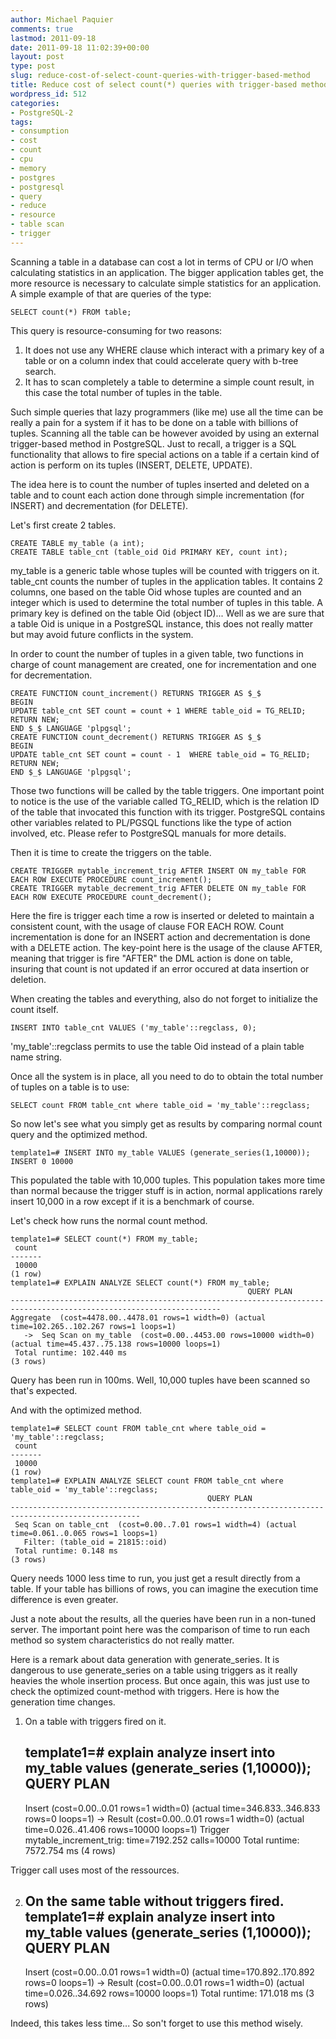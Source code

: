 ```yaml
---
author: Michael Paquier
comments: true
lastmod: 2011-09-18
date: 2011-09-18 11:02:39+00:00
layout: post
type: post
slug: reduce-cost-of-select-count-queries-with-trigger-based-method
title: Reduce cost of select count(*) queries with trigger-based method
wordpress_id: 512
categories:
- PostgreSQL-2
tags:
- consumption
- cost
- count
- cpu
- memory
- postgres
- postgresql
- query
- reduce
- resource
- table scan
- trigger
---
```


Scanning a table in a database can cost a lot in terms of CPU or I/O when calculating statistics in an application. The bigger application tables get, the more resource is necessary to calculate simple statistics for an application.
A simple example of that are queries of the type:

    SELECT count(*) FROM table;

This query is resource-consuming for two reasons:

  1. It does not use any WHERE clause which interact with a primary key of a table or on a column index that could accelerate query with b-tree search.
  2. It has to scan completely a table to determine a simple count result, in this case the total number of tuples in the table.



Such simple queries that lazy programmers (like me) use all the time can be really a pain for a system if it has to be done on a table with billions of tuples. Scanning all the table can be however avoided by using an external trigger-based method in PostgreSQL. Just to recall, a trigger is a SQL functionality that allows to fire special actions on a table if a certain kind of action is perform on its tuples (INSERT, DELETE, UPDATE).

The idea here is to count the number of tuples inserted and deleted on a table and to count each action done through simple incrementation (for INSERT) and decrementation (for DELETE).

Let's first create 2 tables.

    CREATE TABLE my_table (a int);
    CREATE TABLE table_cnt (table_oid Oid PRIMARY KEY, count int);

my\_table is a generic table whose tuples will be counted with triggers on it. table\_cnt counts the number of tuples in the application tables. It contains 2 columns, one based on the table Oid whose tuples are counted and an integer which is used to determine the total number of tuples in this table. A primary key is defined on the table Oid (object ID)... Well as we are sure that a table Oid is unique in a PostgreSQL instance, this does not really matter but may avoid future conflicts in the system.

In order to count the number of tuples in a given table, two functions in charge of count management are created, one for incrementation and one for decrementation.

    CREATE FUNCTION count_increment() RETURNS TRIGGER AS $_$
    BEGIN
    UPDATE table_cnt SET count = count + 1 WHERE table_oid = TG_RELID;
    RETURN NEW;
    END $_$ LANGUAGE 'plpgsql';
    CREATE FUNCTION count_decrement() RETURNS TRIGGER AS $_$
    BEGIN
    UPDATE table_cnt SET count = count - 1  WHERE table_oid = TG_RELID;
    RETURN NEW;
    END $_$ LANGUAGE 'plpgsql';

Those two functions will be called by the table triggers. One important point to notice is the use of the variable called TG\_RELID, which is the relation ID of the table that invocated this function with its trigger. PostgreSQL contains other variables related to PL/PGSQL functions like the type of action involved, etc. Please refer to PostgreSQL manuals for more details.

Then it is time to create the triggers on the table.

    CREATE TRIGGER mytable_increment_trig AFTER INSERT ON my_table FOR EACH ROW EXECUTE PROCEDURE count_increment();
    CREATE TRIGGER mytable_decrement_trig AFTER DELETE ON my_table FOR EACH ROW EXECUTE PROCEDURE count_decrement();

Here the fire is trigger each time a row is inserted or deleted to maintain a consistent count, with the usage of clause FOR EACH ROW. Count incrementation is done for an INSERT action and decrementation is done with a DELETE action. The key-point here is the usage of the clause AFTER, meaning that trigger is fire "AFTER" the DML action is done on table, insuring that count is not updated if an error occured at data insertion or deletion.

When creating the tables and everything, also do not forget to initialize the count itself.

    INSERT INTO table_cnt VALUES ('my_table'::regclass, 0);

'my\_table'::regclass permits to use the table Oid instead of a plain table name string.

Once all the system is in place, all you need to do to obtain the total number of tuples on a table is to use:

    SELECT count FROM table_cnt where table_oid = 'my_table'::regclass;

So now let's see what you simply get as results by comparing normal count query and the optimized method.

    template1=# INSERT INTO my_table VALUES (generate_series(1,10000));
    INSERT 0 10000

This populated the table with 10,000 tuples. This population takes more time than normal because the trigger stuff is in action, normal applications rarely insert 10,000 in a row except if it is a benchmark of course.

Let's check how runs the normal count method.

    template1=# SELECT count(*) FROM my_table;
     count 
    -------
     10000
    (1 row)
    template1=# EXPLAIN ANALYZE SELECT count(*) FROM my_table;
                                                         QUERY PLAN                                                      
    ---------------------------------------------------------------------------------------------------------------------
    Aggregate  (cost=4478.00..4478.01 rows=1 width=0) (actual time=102.265..102.267 rows=1 loops=1)
       ->  Seq Scan on my_table  (cost=0.00..4453.00 rows=10000 width=0) (actual time=45.437..75.138 rows=10000 loops=1)
     Total runtime: 102.440 ms
    (3 rows)

Query has been run in 100ms. Well, 10,000 tuples have been scanned so that's expected.

And with the optimized method.

    template1=# SELECT count FROM table_cnt where table_oid = 'my_table'::regclass;
     count 
    -------
     10000
    (1 row)
    template1=# EXPLAIN ANALYZE SELECT count FROM table_cnt where table_oid = 'my_table'::regclass;
                                                QUERY PLAN                                             
    ---------------------------------------------------------------------------------------------------
     Seq Scan on table_cnt  (cost=0.00..7.01 rows=1 width=4) (actual time=0.061..0.065 rows=1 loops=1)
       Filter: (table_oid = 21815::oid)
     Total runtime: 0.148 ms
    (3 rows)

Query needs 1000 less time to run, you just get a result directly from a table. If your table has billions of rows, you can imagine the execution time difference is even greater.

Just a note about the results, all the queries have been run in a non-tuned server. The important point here was the comparison of time to run each method so system characteristics do not really matter.

Here is a remark about data generation with generate\_series. It is dangerous to use generate\_series on a table using triggers as it really heavies the whole insertion process. But once again, this was just use to check the optimized count-method with triggers.
Here is how the generation time changes.
1) On a table with triggers fired on it.

    template1=# explain analyze insert into my_table values (generate_series (1,10000));
                                              QUERY PLAN                                           
    -----------------------------------------------------------------------------------------------
     Insert  (cost=0.00..0.01 rows=1 width=0) (actual time=346.833..346.833 rows=0 loops=1)
       ->  Result  (cost=0.00..0.01 rows=1 width=0) (actual time=0.026..41.406 rows=10000 loops=1)
     Trigger mytable_increment_trig: time=7192.252 calls=10000
     Total runtime: 7572.754 ms
    (4 rows)

Trigger call uses most of the ressources.

2) On the same table without triggers fired.
    template1=# explain analyze insert into my_table values (generate_series (1,10000));
                                              QUERY PLAN                                           
    -----------------------------------------------------------------------------------------------
     Insert  (cost=0.00..0.01 rows=1 width=0) (actual time=170.892..170.892 rows=0 loops=1)
       ->  Result  (cost=0.00..0.01 rows=1 width=0) (actual time=0.026..34.692 rows=10000 loops=1)
     Total runtime: 171.018 ms
    (3 rows)

Indeed, this takes less time... So son't forget to use this method wisely.
